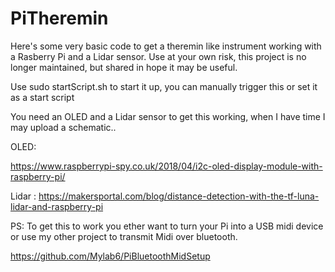 # PiTheremin
Here's some very basic code to get a theremin like instrument working with a Rasberry Pi and a Lidar sensor. 
Use at your own risk, this project is no longer maintained, but shared in hope it may be useful. 

Use sudo startScript.sh to start it up, you can manually trigger this or set it as a start script

You need an OLED and a Lidar sensor to get this working, when I have time I may upload a schematic..


OLED:

https://www.raspberrypi-spy.co.uk/2018/04/i2c-oled-display-module-with-raspberry-pi/



Lidar :
https://makersportal.com/blog/distance-detection-with-the-tf-luna-lidar-and-raspberry-pi

PS: To get this to work you ether want to turn your Pi into a USB midi device or use my other project to transmit Midi over bluetooth.

https://github.com/Mylab6/PiBluetoothMidSetup
